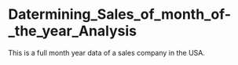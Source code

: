# Datermining_Sales_of_month_of-_the_year_Analysis
This is a full month  year data of a sales  company in the USA. 
